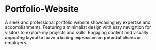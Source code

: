 # Portfolio-Website
A sleek and professional portfolio website showcasing my expertise and accomplishments. Featuring a minimalist design with easy navigation for visitors to explore my projects and skills. Engaging content and visually appealing layout to leave a lasting impression on potential clients or employers.
